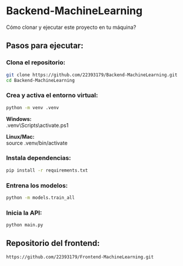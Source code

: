 # Backend-MachineLearning
Cómo clonar y ejecutar este proyecto en tu máquina?

## Pasos para ejecutar:

### Clona el repositorio:
```bash
git clone https://github.com/22393179/Backend-MachineLearning.git  
cd Backend-MachineLearning 
``` 

### Crea y activa el entorno virtual:
```bash
python -m venv .venv  
```
**Windows:**  
.venv\Scripts\activate.ps1

**Linux/Mac:**  
source .venv/bin/activate

### Instala dependencias:
```bash
pip install -r requirements.txt  
```

### Entrena los modelos:
```bash
python -m models.train_all
``` 

### Inicia la API:
```bash
python main.py
```

## Repositorio del frontend:
```bash
https://github.com/22393179/Frontend-MachineLearning.git
```
